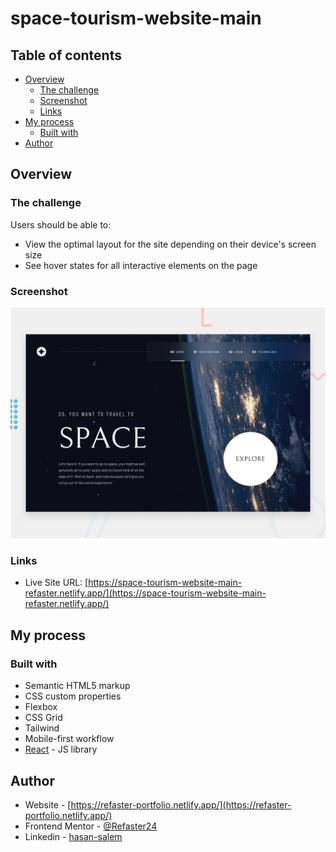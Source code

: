 # space-tourism-website-main


## Table of contents

- [Overview](#overview)
  - [The challenge](#the-challenge)
  - [Screenshot](#screenshot)
  - [Links](#links)
- [My process](#my-process)
  - [Built with](#built-with)
- [Author](#author)


## Overview

### The challenge

Users should be able to:

- View the optimal layout for the site depending on their device's screen size
- See hover states for all interactive elements on the page

### Screenshot

![](./preview.jpg)


### Links

- Live Site URL: [https://space-tourism-website-main-refaster.netlify.app/](https://space-tourism-website-main-refaster.netlify.app/)

## My process

### Built with

- Semantic HTML5 markup
- CSS custom properties
- Flexbox
- CSS Grid
- Tailwind
- Mobile-first workflow
- [React](https://reactjs.org/) - JS library


## Author

- Website - [https://refaster-portfolio.netlify.app/](https://refaster-portfolio.netlify.app/)
- Frontend Mentor - [@Refaster24](https://www.frontendmentor.io/profile/Refaster24)
- Linkedin - [hasan-salem](https://www.linkedin.com/in/hasan-salem-808277245/)
